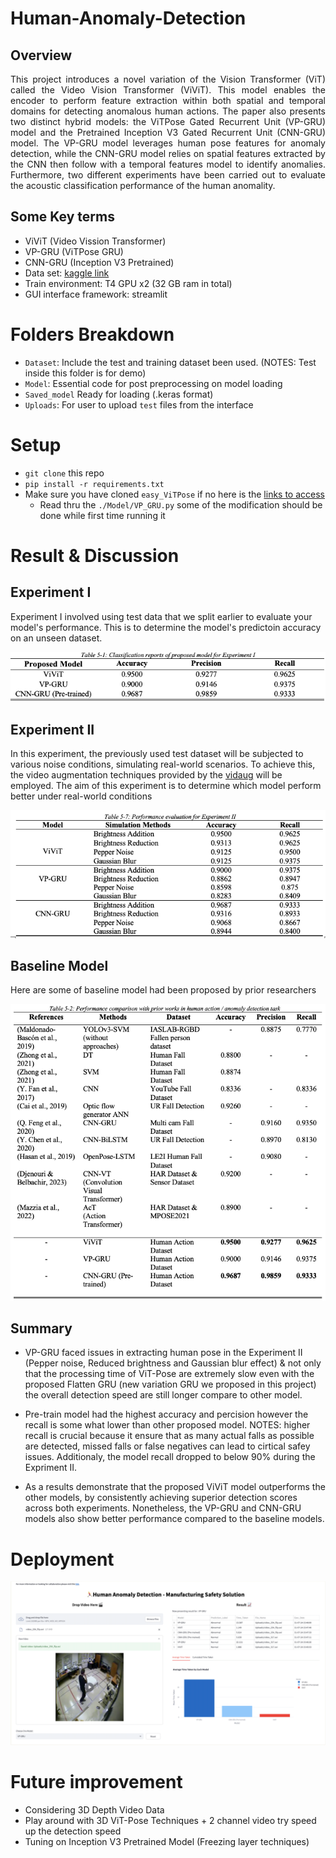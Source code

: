 # Human-Anomaly-Detection
## Overview
<div style="text-align: justify">
This project introduces a novel variation of the Vision Transformer (ViT) called the Video Vision Transformer (ViViT). This model enables the encoder to perform feature extraction within both spatial and temporal domains for detecting anomalous human actions. The paper also presents two distinct hybrid models: the ViTPose Gated Recurrent Unit (VP-GRU) model and the Pretrained Inception V3 Gated Recurrent Unit (CNN-GRU) model. The VP-GRU model leverages human pose features for anomaly detection, while the CNN-GRU model relies on spatial features extracted by the CNN then follow with a temporal features model to identify anomalies. Furthermore, two different experiments have been carried out to evaluate the acoustic classification performance of the human anomality. 
</div>

## Some Key terms
- ViViT (Video Vission Transformer)
- VP-GRU (ViTPose GRU)
- CNN-GRU (Inception V3 Pretrained)
- Data set: [kaggle link](https://www.kaggle.com/datasets/ngoduy/dataset-video-for-human-action-recognition)
- Train environment: T4 GPU x2 (32 GB ram in total)
- GUI interface framework: streamlit


# Folders Breakdown
- `Dataset`: Include the test and training dataset been used. (NOTES: Test inside this folder is for demo)
- `Model`: Essential code for post preprocessing on model loading
- `Saved_model` Ready for loading (.keras format)
- `Uploads`: For user to upload `test` files from the interface

# Setup
- `git clone` this repo
- `pip install -r requirements.txt`
- Make sure you have cloned `easy_ViTPose` if no here is the [links to access](https://github.com/JunkyByte/easy_ViTPose)
    - Read thru the `./Model/VP_GRU.py` some of the modification should be done while first time running it
    
# Result & Discussion
## Experiment I
Experiment I involved using test data that we split earlier to evaluate your model's performance. This is to determine the model's predictoin accuracy on an unseen dataset. 

![Result](./Results/Experiment1_results.png)

## Experiment II
In this experiment, the previously used test dataset will be subjected to various noise conditions, simulating real-world scenarios. To achieve this, the video augmentation techniques provided by the [vidaug](https://github.com/okankop/vidaug) will be employed. The aim of this experiment is to determine which model perform better under real-world conditions

![Result](./Results/Experiment2_results.png)

## Baseline Model
Here are some of baseline model had been proposed by prior researchers

![Result](./Results/Baseline_model_results.png)

## Summary
- VP-GRU faced issues in extracting human pose in the Experiment II (Pepper noise, Reduced brightness and Gaussian blur effect) & not only that the processing time of ViT-Pose are extremely slow even with the proposed Flatten GRU (new variation GRU we proposed in this project) the overall detection speed are still longer compare to other model.

- Pre-train model had the highest accuracy and percision however the recall is some what lower than other proposed model. NOTES: higher recall is crucial because it ensure that as many actual falls as possible are detected, missed falls or false negatives can lead to cirtical safey issues. Additionaly, the model recall dropped to below 90% during the Expriment II. 

- As a results demonstrate that the proposed ViViT model outperforms the other models, by consistently achieving superior detection scores across both experiments. Nonetheless, the VP-GRU and CNN-GRU models also show better performance compared to the baseline models. 

# Deployment
![Result](./Results/deployment_result.png)


# Future improvement
- Considering 3D Depth Video Data
- Play around with 3D ViT-Pose Techniques + 2 channel video try speed up the detection speed
- Tuning on Inception V3 Pretrained Model (Freezing layer techniques)